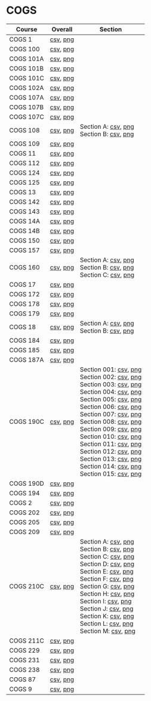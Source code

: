 # COGS

| Course | Overall | Section |
| ------ | ------- | ------- |
| COGS 1 | [csv](https://github.com/UCSD-Historical-Enrollment-Data/2025Spring/blob/main/overall/COGS%201.csv), [png](https://raw.githubusercontent.com/UCSD-Historical-Enrollment-Data/2025Spring/main/plot_overall/COGS%201.png) |  |
| COGS 100 | [csv](https://github.com/UCSD-Historical-Enrollment-Data/2025Spring/blob/main/overall/COGS%20100.csv), [png](https://raw.githubusercontent.com/UCSD-Historical-Enrollment-Data/2025Spring/main/plot_overall/COGS%20100.png) |  |
| COGS 101A | [csv](https://github.com/UCSD-Historical-Enrollment-Data/2025Spring/blob/main/overall/COGS%20101A.csv), [png](https://raw.githubusercontent.com/UCSD-Historical-Enrollment-Data/2025Spring/main/plot_overall/COGS%20101A.png) |  |
| COGS 101B | [csv](https://github.com/UCSD-Historical-Enrollment-Data/2025Spring/blob/main/overall/COGS%20101B.csv), [png](https://raw.githubusercontent.com/UCSD-Historical-Enrollment-Data/2025Spring/main/plot_overall/COGS%20101B.png) |  |
| COGS 101C | [csv](https://github.com/UCSD-Historical-Enrollment-Data/2025Spring/blob/main/overall/COGS%20101C.csv), [png](https://raw.githubusercontent.com/UCSD-Historical-Enrollment-Data/2025Spring/main/plot_overall/COGS%20101C.png) |  |
| COGS 102A | [csv](https://github.com/UCSD-Historical-Enrollment-Data/2025Spring/blob/main/overall/COGS%20102A.csv), [png](https://raw.githubusercontent.com/UCSD-Historical-Enrollment-Data/2025Spring/main/plot_overall/COGS%20102A.png) |  |
| COGS 107A | [csv](https://github.com/UCSD-Historical-Enrollment-Data/2025Spring/blob/main/overall/COGS%20107A.csv), [png](https://raw.githubusercontent.com/UCSD-Historical-Enrollment-Data/2025Spring/main/plot_overall/COGS%20107A.png) |  |
| COGS 107B | [csv](https://github.com/UCSD-Historical-Enrollment-Data/2025Spring/blob/main/overall/COGS%20107B.csv), [png](https://raw.githubusercontent.com/UCSD-Historical-Enrollment-Data/2025Spring/main/plot_overall/COGS%20107B.png) |  |
| COGS 107C | [csv](https://github.com/UCSD-Historical-Enrollment-Data/2025Spring/blob/main/overall/COGS%20107C.csv), [png](https://raw.githubusercontent.com/UCSD-Historical-Enrollment-Data/2025Spring/main/plot_overall/COGS%20107C.png) |  |
| COGS 108 | [csv](https://github.com/UCSD-Historical-Enrollment-Data/2025Spring/blob/main/overall/COGS%20108.csv), [png](https://raw.githubusercontent.com/UCSD-Historical-Enrollment-Data/2025Spring/main/plot_overall/COGS%20108.png) | Section A: [csv](https://github.com/UCSD-Historical-Enrollment-Data/2025Spring/blob/main/section/COGS%20108_A.csv), [png](https://raw.githubusercontent.com/UCSD-Historical-Enrollment-Data/2025Spring/main/plot_section/COGS%20108_A.png)<br>Section B: [csv](https://github.com/UCSD-Historical-Enrollment-Data/2025Spring/blob/main/section/COGS%20108_B.csv), [png](https://raw.githubusercontent.com/UCSD-Historical-Enrollment-Data/2025Spring/main/plot_section/COGS%20108_B.png) |
| COGS 109 | [csv](https://github.com/UCSD-Historical-Enrollment-Data/2025Spring/blob/main/overall/COGS%20109.csv), [png](https://raw.githubusercontent.com/UCSD-Historical-Enrollment-Data/2025Spring/main/plot_overall/COGS%20109.png) |  |
| COGS 11 | [csv](https://github.com/UCSD-Historical-Enrollment-Data/2025Spring/blob/main/overall/COGS%2011.csv), [png](https://raw.githubusercontent.com/UCSD-Historical-Enrollment-Data/2025Spring/main/plot_overall/COGS%2011.png) |  |
| COGS 112 | [csv](https://github.com/UCSD-Historical-Enrollment-Data/2025Spring/blob/main/overall/COGS%20112.csv), [png](https://raw.githubusercontent.com/UCSD-Historical-Enrollment-Data/2025Spring/main/plot_overall/COGS%20112.png) |  |
| COGS 124 | [csv](https://github.com/UCSD-Historical-Enrollment-Data/2025Spring/blob/main/overall/COGS%20124.csv), [png](https://raw.githubusercontent.com/UCSD-Historical-Enrollment-Data/2025Spring/main/plot_overall/COGS%20124.png) |  |
| COGS 125 | [csv](https://github.com/UCSD-Historical-Enrollment-Data/2025Spring/blob/main/overall/COGS%20125.csv), [png](https://raw.githubusercontent.com/UCSD-Historical-Enrollment-Data/2025Spring/main/plot_overall/COGS%20125.png) |  |
| COGS 13 | [csv](https://github.com/UCSD-Historical-Enrollment-Data/2025Spring/blob/main/overall/COGS%2013.csv), [png](https://raw.githubusercontent.com/UCSD-Historical-Enrollment-Data/2025Spring/main/plot_overall/COGS%2013.png) |  |
| COGS 142 | [csv](https://github.com/UCSD-Historical-Enrollment-Data/2025Spring/blob/main/overall/COGS%20142.csv), [png](https://raw.githubusercontent.com/UCSD-Historical-Enrollment-Data/2025Spring/main/plot_overall/COGS%20142.png) |  |
| COGS 143 | [csv](https://github.com/UCSD-Historical-Enrollment-Data/2025Spring/blob/main/overall/COGS%20143.csv), [png](https://raw.githubusercontent.com/UCSD-Historical-Enrollment-Data/2025Spring/main/plot_overall/COGS%20143.png) |  |
| COGS 14A | [csv](https://github.com/UCSD-Historical-Enrollment-Data/2025Spring/blob/main/overall/COGS%2014A.csv), [png](https://raw.githubusercontent.com/UCSD-Historical-Enrollment-Data/2025Spring/main/plot_overall/COGS%2014A.png) |  |
| COGS 14B | [csv](https://github.com/UCSD-Historical-Enrollment-Data/2025Spring/blob/main/overall/COGS%2014B.csv), [png](https://raw.githubusercontent.com/UCSD-Historical-Enrollment-Data/2025Spring/main/plot_overall/COGS%2014B.png) |  |
| COGS 150 | [csv](https://github.com/UCSD-Historical-Enrollment-Data/2025Spring/blob/main/overall/COGS%20150.csv), [png](https://raw.githubusercontent.com/UCSD-Historical-Enrollment-Data/2025Spring/main/plot_overall/COGS%20150.png) |  |
| COGS 157 | [csv](https://github.com/UCSD-Historical-Enrollment-Data/2025Spring/blob/main/overall/COGS%20157.csv), [png](https://raw.githubusercontent.com/UCSD-Historical-Enrollment-Data/2025Spring/main/plot_overall/COGS%20157.png) |  |
| COGS 160 | [csv](https://github.com/UCSD-Historical-Enrollment-Data/2025Spring/blob/main/overall/COGS%20160.csv), [png](https://raw.githubusercontent.com/UCSD-Historical-Enrollment-Data/2025Spring/main/plot_overall/COGS%20160.png) | Section A: [csv](https://github.com/UCSD-Historical-Enrollment-Data/2025Spring/blob/main/section/COGS%20160_A.csv), [png](https://raw.githubusercontent.com/UCSD-Historical-Enrollment-Data/2025Spring/main/plot_section/COGS%20160_A.png)<br>Section B: [csv](https://github.com/UCSD-Historical-Enrollment-Data/2025Spring/blob/main/section/COGS%20160_B.csv), [png](https://raw.githubusercontent.com/UCSD-Historical-Enrollment-Data/2025Spring/main/plot_section/COGS%20160_B.png)<br>Section C: [csv](https://github.com/UCSD-Historical-Enrollment-Data/2025Spring/blob/main/section/COGS%20160_C.csv), [png](https://raw.githubusercontent.com/UCSD-Historical-Enrollment-Data/2025Spring/main/plot_section/COGS%20160_C.png) |
| COGS 17 | [csv](https://github.com/UCSD-Historical-Enrollment-Data/2025Spring/blob/main/overall/COGS%2017.csv), [png](https://raw.githubusercontent.com/UCSD-Historical-Enrollment-Data/2025Spring/main/plot_overall/COGS%2017.png) |  |
| COGS 172 | [csv](https://github.com/UCSD-Historical-Enrollment-Data/2025Spring/blob/main/overall/COGS%20172.csv), [png](https://raw.githubusercontent.com/UCSD-Historical-Enrollment-Data/2025Spring/main/plot_overall/COGS%20172.png) |  |
| COGS 178 | [csv](https://github.com/UCSD-Historical-Enrollment-Data/2025Spring/blob/main/overall/COGS%20178.csv), [png](https://raw.githubusercontent.com/UCSD-Historical-Enrollment-Data/2025Spring/main/plot_overall/COGS%20178.png) |  |
| COGS 179 | [csv](https://github.com/UCSD-Historical-Enrollment-Data/2025Spring/blob/main/overall/COGS%20179.csv), [png](https://raw.githubusercontent.com/UCSD-Historical-Enrollment-Data/2025Spring/main/plot_overall/COGS%20179.png) |  |
| COGS 18 | [csv](https://github.com/UCSD-Historical-Enrollment-Data/2025Spring/blob/main/overall/COGS%2018.csv), [png](https://raw.githubusercontent.com/UCSD-Historical-Enrollment-Data/2025Spring/main/plot_overall/COGS%2018.png) | Section A: [csv](https://github.com/UCSD-Historical-Enrollment-Data/2025Spring/blob/main/section/COGS%2018_A.csv), [png](https://raw.githubusercontent.com/UCSD-Historical-Enrollment-Data/2025Spring/main/plot_section/COGS%2018_A.png)<br>Section B: [csv](https://github.com/UCSD-Historical-Enrollment-Data/2025Spring/blob/main/section/COGS%2018_B.csv), [png](https://raw.githubusercontent.com/UCSD-Historical-Enrollment-Data/2025Spring/main/plot_section/COGS%2018_B.png) |
| COGS 184 | [csv](https://github.com/UCSD-Historical-Enrollment-Data/2025Spring/blob/main/overall/COGS%20184.csv), [png](https://raw.githubusercontent.com/UCSD-Historical-Enrollment-Data/2025Spring/main/plot_overall/COGS%20184.png) |  |
| COGS 185 | [csv](https://github.com/UCSD-Historical-Enrollment-Data/2025Spring/blob/main/overall/COGS%20185.csv), [png](https://raw.githubusercontent.com/UCSD-Historical-Enrollment-Data/2025Spring/main/plot_overall/COGS%20185.png) |  |
| COGS 187A | [csv](https://github.com/UCSD-Historical-Enrollment-Data/2025Spring/blob/main/overall/COGS%20187A.csv), [png](https://raw.githubusercontent.com/UCSD-Historical-Enrollment-Data/2025Spring/main/plot_overall/COGS%20187A.png) |  |
| COGS 190C | [csv](https://github.com/UCSD-Historical-Enrollment-Data/2025Spring/blob/main/overall/COGS%20190C.csv), [png](https://raw.githubusercontent.com/UCSD-Historical-Enrollment-Data/2025Spring/main/plot_overall/COGS%20190C.png) | Section 001: [csv](https://github.com/UCSD-Historical-Enrollment-Data/2025Spring/blob/main/section/COGS%20190C_001.csv), [png](https://raw.githubusercontent.com/UCSD-Historical-Enrollment-Data/2025Spring/main/plot_section/COGS%20190C_001.png)<br>Section 002: [csv](https://github.com/UCSD-Historical-Enrollment-Data/2025Spring/blob/main/section/COGS%20190C_002.csv), [png](https://raw.githubusercontent.com/UCSD-Historical-Enrollment-Data/2025Spring/main/plot_section/COGS%20190C_002.png)<br>Section 003: [csv](https://github.com/UCSD-Historical-Enrollment-Data/2025Spring/blob/main/section/COGS%20190C_003.csv), [png](https://raw.githubusercontent.com/UCSD-Historical-Enrollment-Data/2025Spring/main/plot_section/COGS%20190C_003.png)<br>Section 004: [csv](https://github.com/UCSD-Historical-Enrollment-Data/2025Spring/blob/main/section/COGS%20190C_004.csv), [png](https://raw.githubusercontent.com/UCSD-Historical-Enrollment-Data/2025Spring/main/plot_section/COGS%20190C_004.png)<br>Section 005: [csv](https://github.com/UCSD-Historical-Enrollment-Data/2025Spring/blob/main/section/COGS%20190C_005.csv), [png](https://raw.githubusercontent.com/UCSD-Historical-Enrollment-Data/2025Spring/main/plot_section/COGS%20190C_005.png)<br>Section 006: [csv](https://github.com/UCSD-Historical-Enrollment-Data/2025Spring/blob/main/section/COGS%20190C_006.csv), [png](https://raw.githubusercontent.com/UCSD-Historical-Enrollment-Data/2025Spring/main/plot_section/COGS%20190C_006.png)<br>Section 007: [csv](https://github.com/UCSD-Historical-Enrollment-Data/2025Spring/blob/main/section/COGS%20190C_007.csv), [png](https://raw.githubusercontent.com/UCSD-Historical-Enrollment-Data/2025Spring/main/plot_section/COGS%20190C_007.png)<br>Section 008: [csv](https://github.com/UCSD-Historical-Enrollment-Data/2025Spring/blob/main/section/COGS%20190C_008.csv), [png](https://raw.githubusercontent.com/UCSD-Historical-Enrollment-Data/2025Spring/main/plot_section/COGS%20190C_008.png)<br>Section 009: [csv](https://github.com/UCSD-Historical-Enrollment-Data/2025Spring/blob/main/section/COGS%20190C_009.csv), [png](https://raw.githubusercontent.com/UCSD-Historical-Enrollment-Data/2025Spring/main/plot_section/COGS%20190C_009.png)<br>Section 010: [csv](https://github.com/UCSD-Historical-Enrollment-Data/2025Spring/blob/main/section/COGS%20190C_010.csv), [png](https://raw.githubusercontent.com/UCSD-Historical-Enrollment-Data/2025Spring/main/plot_section/COGS%20190C_010.png)<br>Section 011: [csv](https://github.com/UCSD-Historical-Enrollment-Data/2025Spring/blob/main/section/COGS%20190C_011.csv), [png](https://raw.githubusercontent.com/UCSD-Historical-Enrollment-Data/2025Spring/main/plot_section/COGS%20190C_011.png)<br>Section 012: [csv](https://github.com/UCSD-Historical-Enrollment-Data/2025Spring/blob/main/section/COGS%20190C_012.csv), [png](https://raw.githubusercontent.com/UCSD-Historical-Enrollment-Data/2025Spring/main/plot_section/COGS%20190C_012.png)<br>Section 013: [csv](https://github.com/UCSD-Historical-Enrollment-Data/2025Spring/blob/main/section/COGS%20190C_013.csv), [png](https://raw.githubusercontent.com/UCSD-Historical-Enrollment-Data/2025Spring/main/plot_section/COGS%20190C_013.png)<br>Section 014: [csv](https://github.com/UCSD-Historical-Enrollment-Data/2025Spring/blob/main/section/COGS%20190C_014.csv), [png](https://raw.githubusercontent.com/UCSD-Historical-Enrollment-Data/2025Spring/main/plot_section/COGS%20190C_014.png)<br>Section 015: [csv](https://github.com/UCSD-Historical-Enrollment-Data/2025Spring/blob/main/section/COGS%20190C_015.csv), [png](https://raw.githubusercontent.com/UCSD-Historical-Enrollment-Data/2025Spring/main/plot_section/COGS%20190C_015.png) |
| COGS 190D | [csv](https://github.com/UCSD-Historical-Enrollment-Data/2025Spring/blob/main/overall/COGS%20190D.csv), [png](https://raw.githubusercontent.com/UCSD-Historical-Enrollment-Data/2025Spring/main/plot_overall/COGS%20190D.png) |  |
| COGS 194 | [csv](https://github.com/UCSD-Historical-Enrollment-Data/2025Spring/blob/main/overall/COGS%20194.csv), [png](https://raw.githubusercontent.com/UCSD-Historical-Enrollment-Data/2025Spring/main/plot_overall/COGS%20194.png) |  |
| COGS 2 | [csv](https://github.com/UCSD-Historical-Enrollment-Data/2025Spring/blob/main/overall/COGS%202.csv), [png](https://raw.githubusercontent.com/UCSD-Historical-Enrollment-Data/2025Spring/main/plot_overall/COGS%202.png) |  |
| COGS 202 | [csv](https://github.com/UCSD-Historical-Enrollment-Data/2025Spring/blob/main/overall/COGS%20202.csv), [png](https://raw.githubusercontent.com/UCSD-Historical-Enrollment-Data/2025Spring/main/plot_overall/COGS%20202.png) |  |
| COGS 205 | [csv](https://github.com/UCSD-Historical-Enrollment-Data/2025Spring/blob/main/overall/COGS%20205.csv), [png](https://raw.githubusercontent.com/UCSD-Historical-Enrollment-Data/2025Spring/main/plot_overall/COGS%20205.png) |  |
| COGS 209 | [csv](https://github.com/UCSD-Historical-Enrollment-Data/2025Spring/blob/main/overall/COGS%20209.csv), [png](https://raw.githubusercontent.com/UCSD-Historical-Enrollment-Data/2025Spring/main/plot_overall/COGS%20209.png) |  |
| COGS 210C | [csv](https://github.com/UCSD-Historical-Enrollment-Data/2025Spring/blob/main/overall/COGS%20210C.csv), [png](https://raw.githubusercontent.com/UCSD-Historical-Enrollment-Data/2025Spring/main/plot_overall/COGS%20210C.png) | Section A: [csv](https://github.com/UCSD-Historical-Enrollment-Data/2025Spring/blob/main/section/COGS%20210C_A.csv), [png](https://raw.githubusercontent.com/UCSD-Historical-Enrollment-Data/2025Spring/main/plot_section/COGS%20210C_A.png)<br>Section B: [csv](https://github.com/UCSD-Historical-Enrollment-Data/2025Spring/blob/main/section/COGS%20210C_B.csv), [png](https://raw.githubusercontent.com/UCSD-Historical-Enrollment-Data/2025Spring/main/plot_section/COGS%20210C_B.png)<br>Section C: [csv](https://github.com/UCSD-Historical-Enrollment-Data/2025Spring/blob/main/section/COGS%20210C_C.csv), [png](https://raw.githubusercontent.com/UCSD-Historical-Enrollment-Data/2025Spring/main/plot_section/COGS%20210C_C.png)<br>Section D: [csv](https://github.com/UCSD-Historical-Enrollment-Data/2025Spring/blob/main/section/COGS%20210C_D.csv), [png](https://raw.githubusercontent.com/UCSD-Historical-Enrollment-Data/2025Spring/main/plot_section/COGS%20210C_D.png)<br>Section E: [csv](https://github.com/UCSD-Historical-Enrollment-Data/2025Spring/blob/main/section/COGS%20210C_E.csv), [png](https://raw.githubusercontent.com/UCSD-Historical-Enrollment-Data/2025Spring/main/plot_section/COGS%20210C_E.png)<br>Section F: [csv](https://github.com/UCSD-Historical-Enrollment-Data/2025Spring/blob/main/section/COGS%20210C_F.csv), [png](https://raw.githubusercontent.com/UCSD-Historical-Enrollment-Data/2025Spring/main/plot_section/COGS%20210C_F.png)<br>Section G: [csv](https://github.com/UCSD-Historical-Enrollment-Data/2025Spring/blob/main/section/COGS%20210C_G.csv), [png](https://raw.githubusercontent.com/UCSD-Historical-Enrollment-Data/2025Spring/main/plot_section/COGS%20210C_G.png)<br>Section H: [csv](https://github.com/UCSD-Historical-Enrollment-Data/2025Spring/blob/main/section/COGS%20210C_H.csv), [png](https://raw.githubusercontent.com/UCSD-Historical-Enrollment-Data/2025Spring/main/plot_section/COGS%20210C_H.png)<br>Section I: [csv](https://github.com/UCSD-Historical-Enrollment-Data/2025Spring/blob/main/section/COGS%20210C_I.csv), [png](https://raw.githubusercontent.com/UCSD-Historical-Enrollment-Data/2025Spring/main/plot_section/COGS%20210C_I.png)<br>Section J: [csv](https://github.com/UCSD-Historical-Enrollment-Data/2025Spring/blob/main/section/COGS%20210C_J.csv), [png](https://raw.githubusercontent.com/UCSD-Historical-Enrollment-Data/2025Spring/main/plot_section/COGS%20210C_J.png)<br>Section K: [csv](https://github.com/UCSD-Historical-Enrollment-Data/2025Spring/blob/main/section/COGS%20210C_K.csv), [png](https://raw.githubusercontent.com/UCSD-Historical-Enrollment-Data/2025Spring/main/plot_section/COGS%20210C_K.png)<br>Section L: [csv](https://github.com/UCSD-Historical-Enrollment-Data/2025Spring/blob/main/section/COGS%20210C_L.csv), [png](https://raw.githubusercontent.com/UCSD-Historical-Enrollment-Data/2025Spring/main/plot_section/COGS%20210C_L.png)<br>Section M: [csv](https://github.com/UCSD-Historical-Enrollment-Data/2025Spring/blob/main/section/COGS%20210C_M.csv), [png](https://raw.githubusercontent.com/UCSD-Historical-Enrollment-Data/2025Spring/main/plot_section/COGS%20210C_M.png) |
| COGS 211C | [csv](https://github.com/UCSD-Historical-Enrollment-Data/2025Spring/blob/main/overall/COGS%20211C.csv), [png](https://raw.githubusercontent.com/UCSD-Historical-Enrollment-Data/2025Spring/main/plot_overall/COGS%20211C.png) |  |
| COGS 229 | [csv](https://github.com/UCSD-Historical-Enrollment-Data/2025Spring/blob/main/overall/COGS%20229.csv), [png](https://raw.githubusercontent.com/UCSD-Historical-Enrollment-Data/2025Spring/main/plot_overall/COGS%20229.png) |  |
| COGS 231 | [csv](https://github.com/UCSD-Historical-Enrollment-Data/2025Spring/blob/main/overall/COGS%20231.csv), [png](https://raw.githubusercontent.com/UCSD-Historical-Enrollment-Data/2025Spring/main/plot_overall/COGS%20231.png) |  |
| COGS 238 | [csv](https://github.com/UCSD-Historical-Enrollment-Data/2025Spring/blob/main/overall/COGS%20238.csv), [png](https://raw.githubusercontent.com/UCSD-Historical-Enrollment-Data/2025Spring/main/plot_overall/COGS%20238.png) |  |
| COGS 87 | [csv](https://github.com/UCSD-Historical-Enrollment-Data/2025Spring/blob/main/overall/COGS%2087.csv), [png](https://raw.githubusercontent.com/UCSD-Historical-Enrollment-Data/2025Spring/main/plot_overall/COGS%2087.png) |  |
| COGS 9 | [csv](https://github.com/UCSD-Historical-Enrollment-Data/2025Spring/blob/main/overall/COGS%209.csv), [png](https://raw.githubusercontent.com/UCSD-Historical-Enrollment-Data/2025Spring/main/plot_overall/COGS%209.png) |  |
